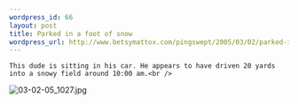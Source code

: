 ```yaml
--- 
wordpress_id: 66
layout: post
title: Parked in a foot of snow
wordpress_url: http://www.betsymattox.com/pingswept/2005/03/02/parked-in-a-foot-of-snow/
---
```

	This dude is sitting in his car. He appears to have driven 20 yards into a snowy field around 10:00 am.<br />
<img src="http://pingswept.org/wp-photos/205144620.jpeg" alt="03-02-05_1027.jpg" />

